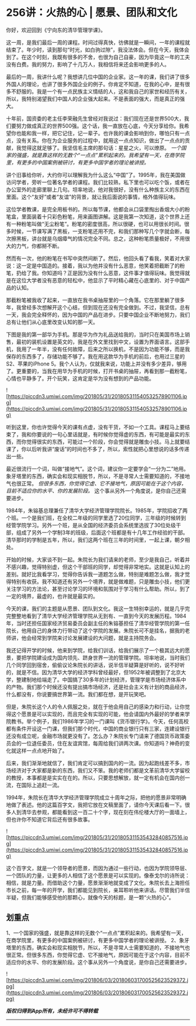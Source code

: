# 256讲：火热的心 | 愿景、团队和文化

你好，欢迎回到《宁向东的清华管理学课》。

这一周，是我们最后一周的课程。时间过得真快，彷佛就是一瞬间，一年的课程就结束了。年少时，读到那句“时光，如白驹过隙”，我没法体会。但在今天，我体会到了。在这个时刻，我既有很多的不舍，也很为自己自豪，因为毕竟这一年的工夫没有白费。我的努力，影响了十几万人，我相信将来还会影响更多的人。

最后的一周，我讲什么呢？我想讲几位中国的企业家。这一年的课，我们讲了很多外国人的理论，也讲了很多外国企业的例子。你肯定不知道，在我的心中，是有很多不舒服的。我是一个有一点民族主义情结的人，这和我自己的家世和经历有关，所以，我特别渴望我们中国人的企业强大起来。不是表面的强大，而是真正的强大。

十年前，国资委的老主任李荣融先生曾经对我说过：我们现在还是世界500大，我们要努力做成真正的世界500强。这个话，我一直放在心底，今天分享给你。我希望你也能和我一样，把它记住，记一辈子。也许我的课会影响到你，哪怕只有一点点，没有关系。你在为企业服务的过程中，就用这一点点知识，做出了一点点的贡献，我觉得这就足够了。我坚信毛主席的那句话：星星之火，可以燎原。 *一个国家的强盛，就是靠这样的无数个“一点点”累积起来的。我希望有一天，在商学院里，有更多的中国案例被研讨，有更多中国学者的理论被讲授。*

讲个旧事给你听，大约你可以理解我为什么这么“中国”了。1995年，我在美国做访问学者，旁听一位著名学者的课程。我们比较熟，私下里也可以吃个饭，或者在办公室外的走廊里聊上几句。坦率地说，他对我很好，没有什么种族主义的东西在里面。这个“友好”或者“友谊”的背景，就让我后面说的事情，格外值得玩味。

这位学者教课，是完全用板书的。所以每节课，他都会从口袋里掏出香烟大小的粉笔盒，里面装着十只彩色粉笔，用来画图讲解。这是我第一次知道，这个世界上还有一种粉笔叫做“无尘粉笔”。粉笔的密度很高，所以很硬，也可以用很长时间。很多时候，一节课写满了黑板，一支粉笔还用不完，和我们那种写几个字就会断，每次擦黑板，讲台就是乌烟瘴气的情况完全不同。总之，这种粉笔质量极好，不用很大的力气，你都掰不断。

然而有一次，他的粉笔在书写中突然间断了。然后，他回头看了看我，笑着对大家说：这一定是中国造的。接着，我以为他并没有什么恶意，他笑着把截断了的粉笔，扔给了我。你知道吗？正是因为没有什么恶意，这件事才值得玩味。我觉得就是在这位大学者没有恶意的轻松中，他显示了平时精心藏在心底里的、对于中国产品的认知。

那截粉笔被我收了起来，一直放在我书桌抽屉里的一个角落。它在那里躺了很多年，我曾经多次想解开这个心结，但到现在还没有完全做到。不过，我坚信，总有一天，我会完全释怀的，因为中国的产品在进步。只要中国企业不断地努力，我们总有让他们从心底里改变认知的那一天。

下图是我的第一部华为手机。那是华为作为礼品送给我的，当时只在美国市场上销售，最初的装机设置是英文的，我是在外文里找到中文，设置为界面语言。这部手机，我用了一年半，没有任何故障，后来之所以换机，不是因为功能不够，而是我保存的东西多了，存储功能不够了。我在用这款华为手机的前后，也用过三星的S2、苹果的iPhone 5。我个人认为，仅就我来说，功能上并没有多少差异，够用了。更重要的，当我在用华为手机的时候，打开书桌的抽屉，再看到那一截粉笔，心情也平静多了。开个玩笑，这肯定是华为没有想到的产品功能。

![https://piccdn3.umiwi.com/img/201805/31/201805311540532578901106.jpg](https://piccdn3.umiwi.com/img/201805/31/201805311540532578901106.jpg)

听到这里，你也许觉得今天的课有点虚，没有干货，不如一个工具。课程马上要结束了，我和你要说的一句心里话就是，有时候你觉得虚的东西，有可能是最实的东西，而你觉得很实的东西，可能过一个阶段，你会觉得就是雕虫小技。马上就要结课了，你以后听我讲“废话”的时间也不多了，所以，索性就把心里想说的话多传递出一些。

最近很流行一个词，叫做“接地气”。这个词，建议你一定要学会“一分为二”地用。象牙塔里的东西，确实会和现实相脱节，所以，不是寻常人士需要知道的，不接地气也很正常。 *但很多东西，你觉得它虚、它不接地气，原因可能在于这个内容，目前不适应你的水平、你的发展阶段。* 这个事从另外一个角度说，是你自己还需要进步。

1984年，朱镕基总理兼任了清华大学经济管理学院院长。1985年，学院招收了两个班。一个是我们班，在全校二年级的同学里选了20位同学，三年级的时候转到经管学院学习。另外一个班，是从全国的经济委员会系统里选拔了30位处级干部，组成了另外一个学制3年的班级，后面这个班都是有十几年工作经验的干部。清华那时的学制是五年，所以，我们这两个班在三年的时间里，一起上课，朝夕相处。

开始的时候，大家谈不到一起。朱院长为我们请来的老师，至少是我自己，听着并不感兴趣，觉得特别虚，但这个干部班的同学，却觉得非常地实。这就是认知上的差别。就好比我看学习，觉得你告诉我一道题怎么做，特别是难题怎么做，我才觉得特别有收获。我不知道还有另外一个境界，就是做难题，只是雕虫小技，他们更关注学习的方法论，甚至讨论学习的环境和氛围对于学习有什么帮助。所以，到了一定的境界，最虚的，也许就是最实的。

今天的课，我们的主题是从愿景、团队到文化。我这一生特别幸运的，就是几乎完完整整地看到了清华大学经济管理学院从无到有、一直到今天的发展历程。1984年，当时还担任国家经济贸易委员会副主任的朱镕基担任了清华经管学院的第一任院长，他用自己的身体力行带动了这个学院的发展。朱院长可不是挂名，据我的老师讲，他会经常到学院来讨论发展建设的大问题，就是主持院务会。

我还记得开学的时候，他来到学院，给我们训话，给我们展示了一个极其远大的愿景，要把学院建设成为国内领先、跻身世界一流的管理学院。坦率地说，当时我们几个同学回到宿舍，偷偷议论朱院长的讲话，说半信半疑算是好听的，说不好听的，就是不信。因为清华大学的经济学科曾经最好，但1952年被调整到了北京大学，整建制地给端走了。中国搞了30多年的计划经济，管理学是市场经济体系中的产物。我们那个时候还没有提出搞市场经济，还是社会主义有计划的商品经济，什么都没有，你说要搞世界第一流。我们都在想，是开玩笑吧。

但是，朱院长这个人的令人佩服之处，就在于他会用自己的感染力和行动，让你觉得这个愿景是可以实现的，而且完全有实现的可能，他会请国内外最好的学者来学院教书。举个例子，我们1986年学习的一门课叫《货币银行学》。今天，任何高校都有条件开设这一门课，但我们那个时代，中国的商业银行只有三家，连建设银行还没有成立呢，金融市场就更没有了。怎么办？朱院长专门请来了德国货币政策委员会的一位退任委员，住在友谊宾馆，每周给我们讲两次课。你知道吗？神奇的变化就这样一点点地开始了。

后来，我们渐渐地就信了，我们肯定可以搞到国内的一流。因为起跑线差不多，市场经济对于大家都是新的东西，我们又不笨。我的老师们都是文革前清华大学留校的教授，本事都是是实实在在的。所以，只要思想解放，就一定有机会在国内创一流，在国际上追赶一流。

1994年，朱院长在清华大学经济管理学院成立十周年之际，把他的愿景非常明确地做了表述。他的这篇百字文，我把它放在文稿里面了，请你今天课后看一下。很多人到清华去参观，都能看到这一百二十个字，现在刻在伟伦楼大厅的一面墙上，但也许你不知道它背后还有很多故事。

![https://piccdn3.umiwi.com/img/201805/31/201805311535432840857516.jpg](https://piccdn3.umiwi.com/img/201805/31/201805311535432840857516.jpg)

这个百字文，就是一个领导者的愿景，而因为通过一些行动，也因为学院领导层、一个团队的力量，让更多的人相信了这个愿景是可以实现的。像泰戈尔的诗所说：相信，就是力量。而借助这个力量，愿景渐渐地就变成了文化。朱院长去上海担任市长之前，每一年的开学，我们都能见到院长，亲耳聆听他来讲话。尽管我们半信半疑，但我们能够感受他的那颗心，就像今天的标题，是一颗“火热的心”。

## 划重点

1、一个国家的强盛，就是靠这样的无数个“一点点”累积起来的。我希望有一天，在商学院里，有更多的中国案例被研讨，有更多中国学者的理论被讲授。
2、象牙塔里的东西，确实会和现实相脱节，所以，不是寻常人士需要知道的，不接地气也很正常。但很多东西，你觉得它虚、它不接地气，原因可能在于这个内容，目前不适应你的水平、你的发展阶段。这个事从另外一个角度说，是你自己还需要进步。

![https://piccdn3.umiwi.com/img/201806/03/201806031700525623529372.jpg](https://piccdn3.umiwi.com/img/201806/03/201806031700525623529372.jpg)

 ***版权归得到App所有，未经许可不得转载***

---
